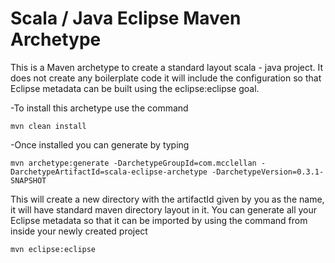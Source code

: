 Scala / Java Eclipse Maven Archetype
====================================
This is a Maven archetype to create a standard layout scala - java project.  It does not create any boilerplate code it will include the configuration so that Eclipse metadata can be built using the eclipse:eclipse goal.

-To install this archetype use the command 

	mvn clean install

-Once installed you can generate by typing

	mvn archetype:generate -DarchetypeGroupId=com.mcclellan -DarchetypeArtifactId=scala-eclipse-archetype -DarchetypeVersion=0.3.1-SNAPSHOT

This will create a new directory with the artifactId given by you as the name, it will have standard maven directory layout in it.
You can generate all your Eclipse metadata so that it can be imported by using the command from inside your newly created project

	mvn eclipse:eclipse
